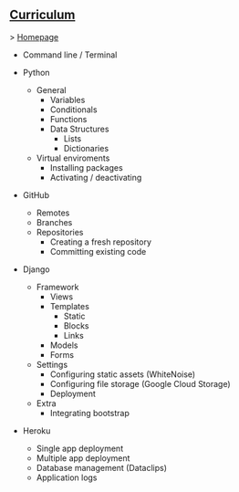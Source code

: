 ## <span style="text-decoration:underline">Curriculum</span>

\> [Homepage](../README.md)

-   Command line / Terminal

-   Python

    -   General
        -   Variables
        -   Conditionals
        -   Functions
        -   Data Structures
            -   Lists
            -   Dictionaries
    -   Virtual enviroments
        -   Installing packages
        -   Activating / deactivating

-   GitHub

    -   Remotes
    -   Branches
    -   Repositories
        -   Creating a fresh repository
        -   Committing existing code

-   Django

    -   Framework
        -   Views
        -   Templates
            -   Static
            -   Blocks
            -   Links
        -   Models
        -   Forms
    -   Settings
        -   Configuring static assets (WhiteNoise)
        -   Configuring file storage (Google Cloud Storage)
        -   Deployment
    -   Extra
        -   Integrating bootstrap

-   Heroku

    -   Single app deployment
    -   Multiple app deployment
    -   Database management (Dataclips)
    -   Application logs
